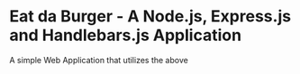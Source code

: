 # Eat da Burger - A Node.js, Express.js and  Handlebars.js Application
A simple Web Application that utilizes the above
